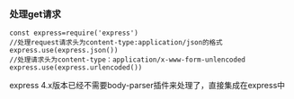 ### 处理get请求

```
const express=require('express')
//处理request请求头为content-type:application/json的格式
express.use(express.json())
//处理请求头为content-type：application/x-www-form-unlencoded
express.use(express.urlencoded())

```

express 4.x版本已经不需要body-parser插件来处理了，直接集成在express中


